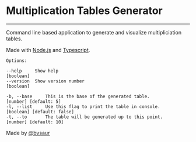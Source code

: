 # Multiplication Tables Generator

---

Command line based application to generate and visualize multipliciation tables.

Made with [Node.js](https://nodejs.org/en/) and [Typescript](https://www.typescriptlang.org/).

```
Options:

--help     Show help                                             [boolean]
--version  Show version number                                   [boolean]

-b, --base     This is the base of the generated table.         [number] [default: 5]
-l, --list     Use this flag to print the table in console.     [boolean] [default: false]
-t, --to       The table will be generated up to this point.    [number] [default: 10]
```

Made by [@bvsaur](https://github.com/bvsaur)
